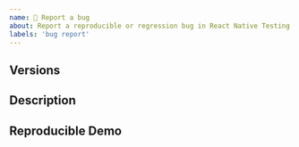 ```yaml
---
name: 🐛 Report a bug
about: Report a reproducible or regression bug in React Native Testing Library'
labels: 'bug report'
---
```


## Versions

<!-- Put versions of react, react-native, react-native-testing-library and react-test-renderer you are using -->

## Description

<!--
  Describe your issue in detail. Include screenshots if needed. If this is a regression, let us know.
-->

## Reproducible Demo

<!--
  Let us know how to reproduce the issue. Include a code sample or share a project that reproduces the issue.
  Please follow the guidelines for providing a minimal example: https://stackoverflow.com/help/mcve.
-->
